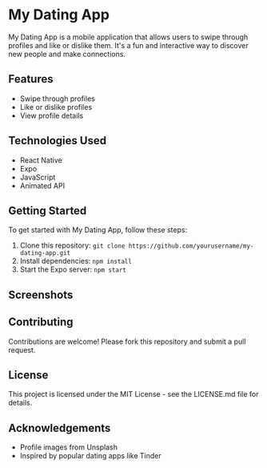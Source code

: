 # My Dating App

My Dating App is a mobile application that allows users to swipe through profiles and like or dislike them. It's a fun and interactive way to discover new people and make connections.

## Features

- Swipe through profiles
- Like or dislike profiles
- View profile details

## Technologies Used

- React Native
- Expo
- JavaScript
- Animated API

## Getting Started

To get started with My Dating App, follow these steps:

1. Clone this repository: `git clone https://github.com/yourusername/my-dating-app.git`
2. Install dependencies: `npm install`
3. Start the Expo server: `npm start`

## Screenshots



## Contributing

Contributions are welcome! Please fork this repository and submit a pull request.

## License

This project is licensed under the MIT License - see the LICENSE.md file for details.

## Acknowledgements

- Profile images from Unsplash
- Inspired by popular dating apps like Tinder

